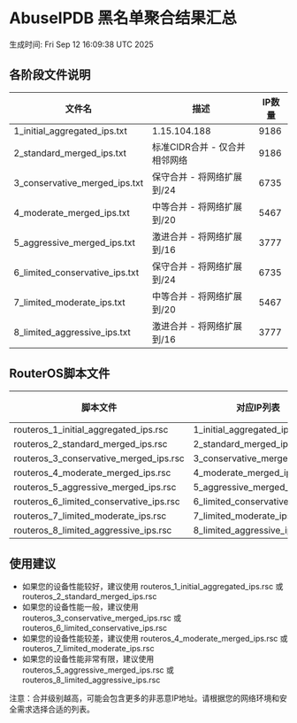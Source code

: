 # AbuseIPDB 黑名单聚合结果汇总
生成时间: Fri Sep 12 16:09:38 UTC 2025

## 各阶段文件说明

| 文件名 | 描述 | IP数量 |
|--------|------|--------|
| 1_initial_aggregated_ips.txt | 1.15.104.188 | 9186 |
| 2_standard_merged_ips.txt | 标准CIDR合并 - 仅合并相邻网络 | 9186 |
| 3_conservative_merged_ips.txt | 保守合并 - 将网络扩展到/24 | 6735 |
| 4_moderate_merged_ips.txt | 中等合并 - 将网络扩展到/20 | 5467 |
| 5_aggressive_merged_ips.txt | 激进合并 - 将网络扩展到/16 | 3777 |
| 6_limited_conservative_ips.txt | 保守合并 - 将网络扩展到/24 | 6735 |
| 7_limited_moderate_ips.txt | 中等合并 - 将网络扩展到/20 | 5467 |
| 8_limited_aggressive_ips.txt | 激进合并 - 将网络扩展到/16 | 3777 |

## RouterOS脚本文件

| 脚本文件 | 对应IP列表 | IP数量 |
|----------|------------|--------|
| routeros_1_initial_aggregated_ips.rsc | 1_initial_aggregated_ips.txt | 9186 |
| routeros_2_standard_merged_ips.rsc | 2_standard_merged_ips.txt | 9186 |
| routeros_3_conservative_merged_ips.rsc | 3_conservative_merged_ips.txt | 6735 |
| routeros_4_moderate_merged_ips.rsc | 4_moderate_merged_ips.txt | 5467 |
| routeros_5_aggressive_merged_ips.rsc | 5_aggressive_merged_ips.txt | 3777 |
| routeros_6_limited_conservative_ips.rsc | 6_limited_conservative_ips.txt | 6735 |
| routeros_7_limited_moderate_ips.rsc | 7_limited_moderate_ips.txt | 5467 |
| routeros_8_limited_aggressive_ips.rsc | 8_limited_aggressive_ips.txt | 3777 |

## 使用建议

- 如果您的设备性能较好，建议使用 routeros_1_initial_aggregated_ips.rsc 或 routeros_2_standard_merged_ips.rsc
- 如果您的设备性能一般，建议使用 routeros_3_conservative_merged_ips.rsc 或 routeros_6_limited_conservative_ips.rsc
- 如果您的设备性能较差，建议使用 routeros_4_moderate_merged_ips.rsc 或 routeros_7_limited_moderate_ips.rsc
- 如果您的设备性能非常有限，建议使用 routeros_5_aggressive_merged_ips.rsc 或 routeros_8_limited_aggressive_ips.rsc

注意：合并级别越高，可能会包含更多的非恶意IP地址。请根据您的网络环境和安全需求选择合适的列表。
